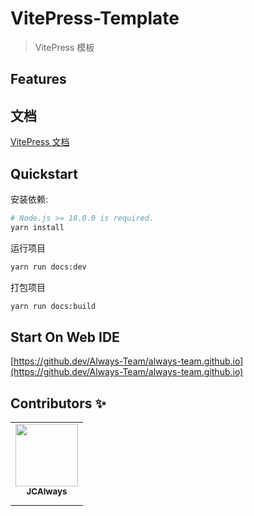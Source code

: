 # VitePress-Template

> VitePress 模板

## Features

## 文档

[VitePress 文档](https://vitepress.vuejs.org/)

## Quickstart

安装依赖:

```bash
# Node.js >= 18.0.0 is required.
yarn install
```

运行项目

```bash
yarn run docs:dev
```

打包项目

```bash
yarn run docs:build
```

## Start On Web IDE

[https://github.dev/Always-Team/always-team.github.io](https://github.dev/Always-Team/always-team.github.io)

## Contributors ✨

<table>
  <tr>
    <td align="center"><a href="https://www.zhangsifan.com"><img src="https://avatars.githubusercontent.com/u/40380551?s=100" width="100px;" alt=""/><br /><sub><b>JCAlways</b></sub></a><br /><a href="https://github.com/JCAlways" title="github"><img src="https://github.githubassets.com/images/icons/emoji/octocat.png" width="10px;" alt=""/></a></td>
  </tr>
</table>
